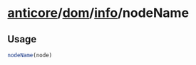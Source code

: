 # [anticore](../../../../../#reference)/[dom](../../#reference)/[info](../#reference)/<a name="reference">nodeName</a>

## Usage

```js
nodeName(node)
```